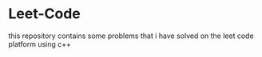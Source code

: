 # Leet-Code
this repository contains some problems that i have solved on the leet code platform using c++
